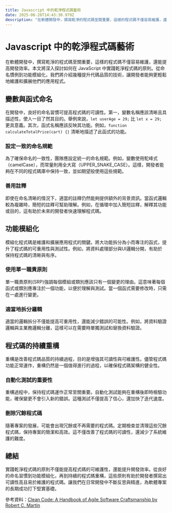 ```yaml
---
title: Javascript 中的乾淨程式碼藝術
date: 2025-06-26T14:43:30.979Z
description: "在軟體開發中，撰寫乾淨的程式碼至關重要，這樣的程式碼不僅容易維護，還能提高開發效率。本文將深入探討如何在 JavaScript 中實踐乾淨程式碼的原則。從命名慣例到功能模組化，我們將介紹幾種提升代碼品質的技術，讓開發者能夠更輕鬆地維護和擴展他們的應用程式。"
---
```


# Javascript 中的乾淨程式碼藝術

在軟體開發中，撰寫乾淨的程式碼至關重要，這樣的程式碼不僅容易維護，還能提高開發效率。本文將深入探討如何在 JavaScript 中實踐乾淨程式碼的原則。從命名慣例到功能模組化，我們將介紹幾種提升代碼品質的技術，讓開發者能夠更輕鬆地維護和擴展他們的應用程式。

## 變數與函式命名

在開發中，良好的命名習慣可提高程式碼的可讀性。第一，變數名稱應該清晰且具描述性，使人一目了然其目的。舉例來說，`let userAge = 29;` 比 `let x = 29;` 更具意義。其次，函式名稱應該反映其功能。例如，`function calculateTotalPrice(cart) {}` 清晰地描述了此函式的功能。

### 設定一致的命名規範

為了確保命名的一致性，團隊應設定統一的命名規範。例如，變數使用駝峰式（camelCase），而常量則用全大寫（UPPER_SNAKE_CASE）。這樣，開發者能夠在不同的程式碼庫中保持一致，並如期望般使用這些規範。

### 善用註釋

即使在命名清晰的情況下，適當的註釋仍然能夠提供額外的背景資訊。當函式邏輯較為複雜時，簡短的註釋可幫助理解。例如，在循環中加入簡短註釋，解釋其功能或目的，這有助於未來的開發者快速理解程式碼。

## 功能模組化

模組化程式碼是維護和擴展應用程式的關鍵。將大功能拆分為小而專注的函式，提升了程式碼的可重用性與測試性。例如，將資料處理部分與UI邏輯分開，有助於保持程式碼的清晰與有序。

### 使用單一職責原則

單一職責原則(SRP)強調每個模組或類別應該只有一個變更的理由。這意味著每個函式或類別應專注於一個功能，以便於理解與測試。當一個函式需要修改時，只需在一處進行變更。

### 適當地拆分邏輯

適當的邏輯拆分不僅能提高可重用性，還能減少錯誤的可能性。例如，將資料驗證邏輯與主業務邏輯分離，這樣可以在需要時單獨測試和替換資料驗證。

## 程式碼的持續重構

重構是改善程式碼品質的持續過程，目的是增強其可讀性與可維護性。儘管程式碼功能正常運作，重構仍然是一個值得進行的過程，以確保程式碼架構的健全性。

### 自動化測試的重要性

重構過程中，保持程式碼運作正常至關重要。自動化測試能夠在重構後即時檢驗功能，確保變更不會引入新的錯誤。這種測試不僅提高了信心，還加快了迭代速度。

### 刪除冗餘程式碼

隨著專案的發展，可能會出現冗餘或不再需要的程式碼。定期檢查並清理這些冗餘程式碼，保持專案的簡潔和高效。這不僅改善了程式碼的可讀性，還減少了系統維護的難度。

## 總結

實踐乾淨程式碼的原則不僅能提高程式碼的可維護性，還能提升開發效率。從良好的命名習慣到功能模組化，再到持續的程式碼重構，這些原則有助於開發者撰寫出可讀性高且易於維護的程式碼。讓我們在日常開發中不斷反思與精進，為軟體專案的長期成功打下堅實基礎。

參考資料：[Clean Code: A Handbook of Agile Software Craftsmanship by Robert C. Martin](https://www.amazon.com/Clean-Code-Handbook-Software-Craftsmanship/dp/0132350882)